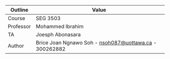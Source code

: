| Outline | Value |
| ------- | ----- |
| Course | SEG 3503 |
| Professor | Mohammed Ibrahim |
| TA | Joesph Abonasara |
| Author | Brice Joan Ngnawo Soh - nsoh087@uottawa.ca - 300262882 |
